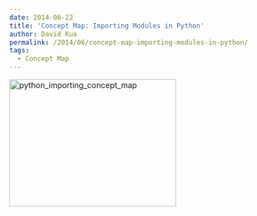 ```yaml
---
date: 2014-06-22
title: 'Concept Map: Importing Modules in Python'
author: David Kua
permalink: /2014/06/concept-map-importing-modules-in-python/
tags:
  - Concept Map
---
```

[<img class="alignnone size-medium wp-image-4794" alt="python_importing_concept_map" src="http://teaching.software-carpentry.org/wp-content/uploads/2013/10/python_importing_concept_map-300x229.jpeg" width="300" height="229" />][1]

 [1]: http://teaching.software-carpentry.org/wp-content/uploads/2013/10/python_importing_concept_map.jpeg
